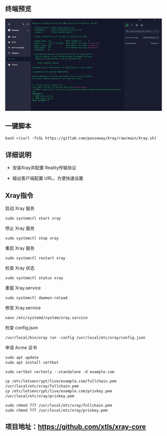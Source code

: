 ## 终端预览

![preview](预览.png)

## 一键脚本
```
bash <(curl -fsSL https://gitlab.com/passeway/Xray/raw/main/Xray.sh)
```
## 详细说明

- 安装Xray并配置 Reality传输协议

- 输出客户端配置 URL，方便快速设置

## Xray指令
启动 Xray 服务
```
sudo systemctl start xray
```
停止 Xray 服务
```
sudo systemctl stop xray
```
重启 Xray 服务
```
sudo systemctl restart xray
```
检查 Xray 状态
```
sudo systemctl status xray
```
重载 Xray.service
```
sudo systemctl daemon-reload
```
修改 Xray.service
```
nano /etc/systemd/system/xray.service
```

检查 config.json 
```
/usr/local/bin/xray run -config /usr/local/etc/xray/config.json
```
申请 Acme 证书

```
sudo apt update
sudo apt install certbot
```
```
sudo certbot certonly --standalone -d example.com
```
```
cp /etc/letsencrypt/live/example.com/fullchain.pem /usr/local/etc/xray/fullchain.pem
cp /etc/letsencrypt/live/example.com/privkey.pem /usr/local/etc/xray/privkey.pem
```
```
sudo chmod 777 /usr/local/etc/xray/fullchain.pem
sudo chmod 777 /usr/local/etc/xray/privkey.pem
```

## 项目地址：https://github.com/xtls/xray-core

